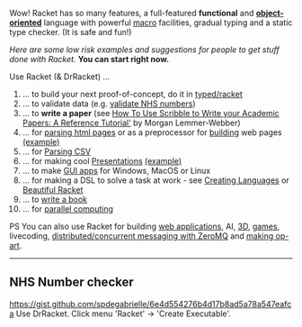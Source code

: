 Wow! Racket has so many features, a full-featured **functional** and **[object-oriented](http://www.ccs.neu.edu/home/matthias/Thoughts/Programming_with_Class_in_Racket.html)** language with powerful [macro](http://www.greghendershott.com/fear-of-macros/) facilities, gradual typing and a static type checker. (It is safe and fun!)

_Here are some low risk examples and suggestions for people to get stuff done with Racket._
**You can start right now.**

Use Racket (& DrRacket) ...
 1.  ... to build your next proof-of-concept, do it in [typed/racket](http://docs.racket-lang.org/ts-guide/index.html)
 1.  ... to validate data (e.g. [validate NHS numbers](https://github.com/spdegabrielle/check-nhs-number))
 1.  ... to **write a paper** (see [How To Use Scribble to Write your Academic Papers: A Reference Tutorial'](https://dustycloud.org/misc/digital-humanities/HowTo.html) by Morgan Lemmer-Webber)
 1.  ... for [parsing html pages](http://www.neilvandyke.org/racket/html-parsing/) or as a preprocessor for [building](http://docs.racket-lang.org/scribble-pp/html.html) web pages [(example)](https://github.com/nuprl/gtp/tree/gh-pages)
 1.  ... for [Parsing CSV](http://www.neilvandyke.org/racket/csv-reading/)
 1.  ... for making cool [Presentations](http://docs.racket-lang.org/slideshow/index.html) [(example)](https://github.com/rfindler/icfp-2014-contracts-talk/tree/master)
 1.  ... to make [GUI apps](http://docs.racket-lang.org/gui/index.html) for Windows, MacOS or Linux
 1.  ... for making a DSL to solve a task at work - see [Creating Languages](https://docs.racket-lang.org/guide/languages.html) or [Beautiful Racket](http://beautifulracket.com)
 1.  ... to [write a book](http://docs.racket-lang.org/pollen/index.html)
 1.  ... for [parallel computing](http://docs.racket-lang.org/opencl/index.html)

PS You can also use Racket for building [web applications](http://docs.racket-lang.org/continue/index.html), AI, [3D](http://docs.racket-lang.org/sgl/index.html), [games](https://www.realmofracket.com), livecoding, [distributed/concurrent  messaging with ZeroMQ](https://docs.racket-lang.org/zmq/index.html) and [making op-art](https://github.com/rodrigosetti/stamps).

***
## NHS Number checker
https://gist.github.com/spdegabrielle/6e4d554276b4d17b8ad5a78a547eafca 
Use DrRacket. Click menu 'Racket' -> 'Create Executable'.